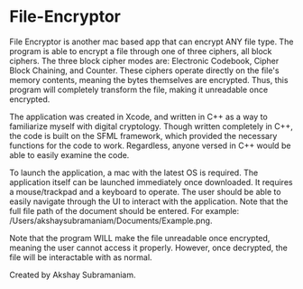 # File-Encryptor
File Encryptor is another mac based app that can encrypt ANY file type. The program is able to encrypt a file through one of three 
ciphers, all block ciphers. The three block cipher modes are: Electronic Codebook, Cipher Block Chaining, and Counter. These 
ciphers operate directly on the file's memory contents, meaning the bytes themselves are encrypted. Thus, this program will 
completely transform the file, making it unreadable once encrypted.

The application was created in Xcode, and written in C++ as a way to familiarize myself with digital cryptology. 
Though written completely in C++, the code is built on the SFML framework, which provided the
necessary functions for the code to work. Regardless, anyone versed in C++ would be able to easily examine the code.

To launch the application, a mac with the latest OS is required. 
The application itself can be launched immediately once downloaded. 
It requires a mouse/trackpad and a keyboard to operate. 
The user should be able to easily navigate through the UI to interact with the application. 
Note that the full file path of the document should be entered. For example: /Users/akshaysubramaniam/Documents/Example.png.

Note that the program WILL make the file unreadable once encrypted, meaning the user cannot access it properly. However, once 
decrypted, the file will be interactable with as normal.

Created by Akshay Subramaniam.
